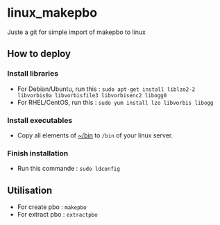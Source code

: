 # linux_makepbo

Juste a git for simple import of makepbo to linux

## How to deploy 

### Install libraries

- For Debian/Ubuntu, run this : ```sudo apt-get install liblzo2-2 libvorbis0a libvorbisfile3 libvorbisenc2 libogg0```
- For RHEL/CentOS, run this : ```sudo yum install lzo libvorbis libogg```

### Install executables

- Copy all elements of [~/bin](https://github.com/HuetJB/linux_makepbo/tree/main/depbo-tools-0.6.24/bin) to ```/bin``` of your linux server.

### Finish installation 

- Run this commande : ```sudo ldconfig```

## Utilisation

- For create pbo : ```makepbo```
- For extract pbo : ```extractpbo```
